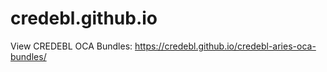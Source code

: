 # credebl.github.io

View CREDEBL OCA Bundles: https://credebl.github.io/credebl-aries-oca-bundles/
